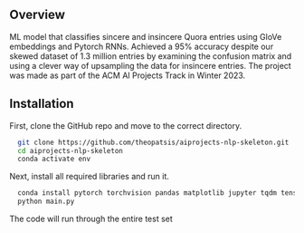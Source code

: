 ## Overview
ML model that classifies sincere and insincere Quora entries using GloVe embeddings and Pytorch RNNs. Achieved a 95% accuracy despite our skewed dataset of 1.3 million entries by examining the confusion matrix and using a clever way of upsampling the data for insincere entries. The project was made as part of  the ACM AI Projects Track in Winter 2023.

## Installation
First, clone the GitHub repo and move to the correct directory.
```bash
  git clone https://github.com/theopatsis/aiprojects-nlp-skeleton.git
  cd aiprojects-nlp-skeleton
  conda activate env
```

Next, install all required libraries and run it.
```bash
  conda install pytorch torchvision pandas matplotlib jupyter tqdm tensorboard transformers torchmetrics
  python main.py
```
The code will run through the entire test set
